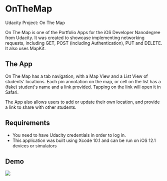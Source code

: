 # OnTheMap
Udacity Project: On The Map

On The Map is one of the Portfolio Apps for the iOS Developer Nanodegree from Udacity. It was created to showcase implementing networking requests, including GET, POST (including Authentication), PUT and DELETE. It also uses MapKit.

## The App
On The Map has a tab navigation, with a Map View and a List View of students' locations. Each pin annotation on the map, or cell on the list has a (fake) student's name and a link provided. Tapping on the link will open it in Safari.

The App also allows users to add or update their own location, and provide a link to share with other students.

## Requirements
* You need to have Udacity credentials in order to log in.
* This application was built using Xcode 10.1 and can be run on iOS 12.1 devices or simulators

## Demo
![](OnTheMapDemo.gif)


